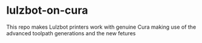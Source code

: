 # lulzbot-on-cura
This repo makes Lulzbot printers work with genuine Cura making use of the advanced toolpath generations and the new fetures
